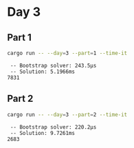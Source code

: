 # Day 3

## Part 1

```bash
cargo run -- --day=3 --part=1 --time-it
```

```text
 -- Bootstrap solver: 243.5µs
 -- Solution: 5.1966ms
7831
```

## Part 2

```bash
cargo run -- --day=3 --part=2 --time-it
```

```text
 -- Bootstrap solver: 220.2µs
 -- Solution: 9.7261ms
2683
```